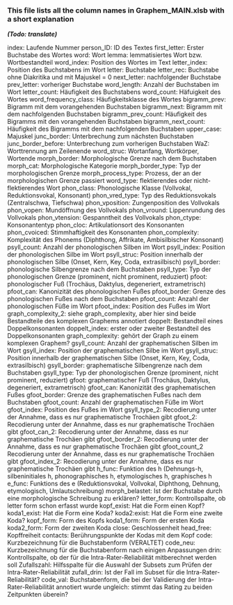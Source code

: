 ### This file lists all the column names in Graphem_MAIN.xlsb with a short explanation
***(Todo: translate)***

index:	Laufende Nummer
person_ID: ID des Textes
first_letter: Erster Buchstabe des Wortes
word: Wort
lemma: lemmatisiertes Wort bzw. Wortbestandteil
word_index: Position des Wortes im Text
letter_index: Position des Buchstabens im Wort
letter: Buchstabe
letter_rec: Buchstabe ohne Diakritika und mit Majuskel = 0
next_letter: nachfolgender Buchstabe
prev_letter: vorheriger Buchstabe
word_length: Anzahl der Buchstaben im Wort
letter_count: Häufigkeit des Buchstabens
word_count: Häfuigkeit des Wortes
word_frequency_class: Häufigkeitsklasse des Wortes
bigramm_prev: Bigramm mit dem vorangehenden Buchstaben
bigramm_next: Bigramm mit dem nachfolgenden Buchstaben
bigramm_prev_count: Häufigkeit des Bigramms mit den vorangehenden Buchstaben
bigramm_next_count: Häufigkeit des Bigramms mit dem nachfolgenden Buchstaben
upper_case: Majuskel
junc_border: Unterbrechung zum nächsten Buchstaben
junc_border_before: Unterbrechung zum vorherigen Buchstaben
WaZ: Worttrennung am Zeilenende
word_struc: Wortanfang, Wortkörper, Wortende
morph_border: Morphologische Grenze nach dem Buchstaben
morph_cat: Morphologische Kategorie
morph_border_type: Typ der morphologischen Grenze
morph_process_type: Prozess, der an der morphologischen Grenze passiert
word_type: flektierendes oder nicht-flektierendes Wort
phon_class: Phonologische Klasse (Vollvokal, Reduktionsvokal, Konsonant)
phon_vred_type: Typ des Reduktionsvokals (Zentralschwa, Tiefschwa)
phon_vposition: Zungenposition des Vollvokals
phon_vopen: Mundöffnung des Vollvokals
phon_vround: Lippenrundung des Vollvokals
phon_vtension: Gespanntheit des Vollvokals
phon_ctype: Konsonantentyp
phon_cloc: Artikulationsort des Konsonanten
phon_cvoiced: Stimmhaftigkeit des Konsonanten
phon_complexity: Komplexität des Phonems (Diphthong, Affrikate, Ambisilbischer Konsonant)
psyll_count: Anzahl der phonologischen Silben im Wort
psyll_index: Position der phonologischen Silbe im Wort
psyll_struc: Position innerhalb der phonologischen Silbe (Onset, Kern, Key, Coda, extrasilbisch)
psyll_border: phonologische Silbengrenze nach dem Buchstaben
psyll_type: Typ der phonologischen Grenze (prominent, nicht prominent, reduziert)
pfoot: phonologischer Fuß (Trochäus, Daktylus, degeneriert, extrametrisch)
pfoot_can: Kanonizität des phonologischen Fußes
pfoot_border: Grenze des phonologischen Fußes nach dem Buchstaben
pfoot_count: Anzahl der phonologischen Füße im Wort
pfoot_index: Position des Fußes im Wort
graph_complexity_2: siehe graph_complexity, aber hier sind beide Bestandteile des komplexen Graphems annotiert
doppelt: Bestandteil eines Doppelkonsonanten
doppelt_index: erster oder zweiter Bestandteil des Doppelkonsonanten
graph_complexity: gehört der Graph zu einem komplexen Graphem?
gsyll_count: Anzahl der graphematischen Silben im Wort
gsyll_index: Position der graphematischen Silbe im Wort
gsyll_struc: Position innerhalb der graphematischen Silbe (Onset, Kern, Key, Coda, extrasilbisch)
gsyll_border: graphematische Silbengrenze nach dem Buchstaben
gsyll_type: Typ der phonologischen Grenze (prominent, nicht prominent, reduziert)
gfoot: graphematischer Fuß (Trochäus, Daktylus, degeneriert, extrametrisch)
gfoot_can: Kanonizität des graphematischen Fußes
gfoot_border: Grenze des graphematischen Fußes nach dem Buchstaben
gfoot_count: Anzahl der graphematischen Füße im Wort
gfoot_index: Position des Fußes im Wort
gsyll_type_2: Recodierung unter der Annahme, dass es nur graphematische Trochäen gibt
gfoot_2: Recodierung unter der Annahme, dass es nur graphematische Trochäen gibt
gfoot_can_2: Recodierung unter der Annahme, dass es nur graphematische Trochäen gibt
gfoot_border_2: Recodierung unter der Annahme, dass es nur graphematische Trochäen gibt
gfoot_count_2 Recodierung unter der Annahme, dass es nur graphematische Trochäen gibt
gfoot_index_2: Recodierung unter der Annahme, dass es nur graphematische Trochäen gibt
h_func: Funktion des h (Dehnungs-h, silbeninitiales h, phonographisches h, etymologisches h, graphisches h
e_func: Funktions des e (Reduktionsvokal, Vollvokal, Diphthong, Dehnung, etymologisch, Umlautschreibung)
morph_belastet: Ist der Buchstabe durch eine morphologische Schreibung zu erklären?
letter_form: Kontrollspalte, ob letter form schon erfasst wurde
kopf_exist: Hat die Form einen Kopf?
koda1_exist: Hat die Form eine Koda?
koda2:exist: Hat die Form eine zweite Koda?
kopf_form: Form des Kopfs
koda1_form: Form der ersten Koda
koda2_form: Form der zweiten Koda
close: Geschlossenheit
head_free: Kopffreiheit
contacts: Berührungspunkte der Kodas mit dem Kopf
code: Kurzbezeichnung für die Buchstabenform (VERALTET)
code_neu: Kurzbezeichnung für die Buchstabenform nach einigen Anpassungen
drin: Kontrollspalte, ob der für die Intra-Rater-Reliabilität mitberechnet werden soll
Zufallszahl: Hilfsspalte für die Auswahl der Subsets zum Prüfen der Intra-Rater-Reliabilität
zufall_drin: Ist der Fall im Subset für die Intra-Rater-Reliabilität?
code_val: Buchstabenform, die bei der Validierung der Intra-Rater-Reliabilität annotiert wurde
ungleich: stimmt das Rating zu beiden Zeitpunkten überein?

